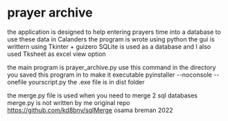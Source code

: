 # prayer archive
the application is designed to help entering prayers time into a database to use these data in Calanders
the program is wrote using python 
the gui is writtern using Tkinter + guizero
SQLite is used as a database
and I also used Tksheet as excel view option

the main program is prayer_archive.py
use this command in the directory you saved this program in to make it executable
pyinstaller --noconsole --onefile yourscript.py
the .exe file is in dist folder


the merge.py file is used when you need to merge 2 sql databases
merge.py is not written by me 
original repo https://github.com/kd8bny/sqlMerge 
osama breman 2022
